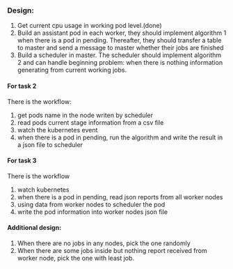 ### Design:
1.	Get current cpu usage in working pod level.(done)
2.	Build an assistant pod in each worker, they should implement algorithm 1 when there is a pod in pending. Thereafter, they should transfer a table to master and send a message to master whether their jobs are finished
3.	Build a scheduler in master. The scheduler should implement algorithm 2 and can handle beginning problem: when there is nothing information generating from current working jobs.

#### For task 2

There is the workflow:

1.  get pods name in the node writen by scheduler
2.  read pods current stage information from a csv file
3.  watch the kubernetes event
4.  when there is a pod in pending, run the algorithm and write the result in a json file to scheduler

#### For task 3
There is the workflow

1.  watch kubernetes
2.  when there is a pod in pending, read json reports from all worker nodes
3.  using data from worker nodes to scheduler the pod
4.  write the pod information into worker nodes json file

#### Additional design:

1.  When there are no jobs in any nodes, pick the one randomly
2.  When there are some jobs inside but nothing report received from worker node, pick the one with least job.

